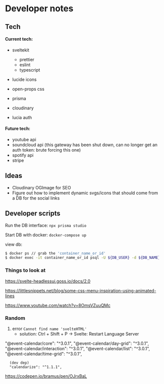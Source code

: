# Developer notes

## Tech

#### Current tech:

- sveltekit
  - prettier
  - eslint
  - typescript
- lucide icons
- open-props css

- prisma
- cloudinary
- lucia auth

#### Future tech:

- youtube api
- soundcloud api (this gateway has been shut down, can no longer get an auth token: brute forcing this one)
- spotify api
- stripe

## Ideas

- Cloudinary OGImage for SEO
- Figure out how to implement dynamic svgs/icons that should come from a DB for the social links

## Developer scripts

Run the DB interface:
`npx prisma studio`

Start DB with docker:
`docker-compose up`

view db:

```.bash
$ docker ps // grab the 'container_name_or_id'
$ docker exec -it container_name_or_id psql -U ${DB_USER} -d ${DB_NAME}
```

### Things to look at

<!-- components -->

https://svelte-headlessui.goss.io/docs/2.0

<!-- css naviagiton -->

https://littlesnippets.net/blog/some-css-menu-inspiration-using-animated-lines

<!-- delay navigation to load media -->

https://www.youtube.com/watch?v=8OmsVZuuQMc

### Random

1. error `Cannot find name 'svelteHTML'`
   - solution: Ctrl + Shift + P -> Svelte: Restart Language Server

<!-- package todo -->

"@event-calendar/core": "^3.0.1",
"@event-calendar/day-grid": "^3.0.1",
"@event-calendar/interaction": "^3.0.1",
"@event-calendar/list": "^3.0.1",
"@event-calendar/time-grid": "^3.0.1",

      (dev dep)
      "calendarize": "^1.1.1",

<!-- this is tight -->

https://codepen.io/bramus/pen/OJrxBaL

